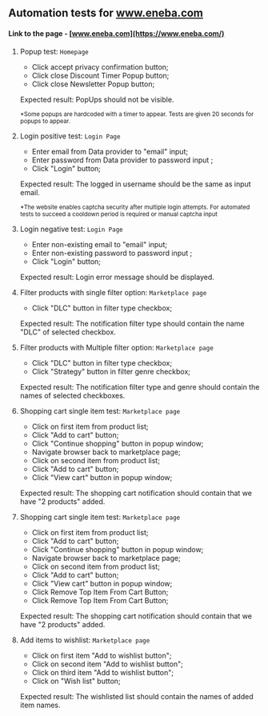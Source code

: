 ## Automation tests for www.eneba.com

#### Link to the page - [www.eneba.com](https://www.eneba.com/)

1. Popup test: `Homepage`
    - Click accept privacy confirmation button;
    - Click close Discount Timer Popup button;
    - Click close Newsletter Popup button;

   Expected result: PopUps should not be visible.

   <sub> *Some popups are hardcoded with a timer to appear. Tests are given 20 seconds for popups to appear. </sub>
   
2. Login positive test: `Login Page`
    - Enter email from Data provider to "email" input;
    - Enter password from Data provider to password input ;
    - Click "Login" button;

   Expected result: The logged in username should be the same as input email.

   <sub> *The website enables captcha security after multiple login attempts. For automated tests to succeed a cooldown period is required or manual captcha input</sub>

3. Login negative test: `Login Page`
    - Enter non-existing email to "email" input;
    - Enter non-existing password to password input ;
    - Click "Login" button;

   Expected result: Login error message should be displayed.

4. Filter products with single filter option: `Marketplace page`
    - Click "DLC" button in filter type checkbox;

   Expected result: The notification filter type should contain the name "DLC" of selected checkbox.

5. Filter products with Multiple filter option: `Marketplace page`
    - Click "DLC" button in filter type checkbox;
    - Click "Strategy" button in filter genre checkbox;

   Expected result: The notification filter type and genre should contain the names of selected checkboxes.

6. Shopping cart single item test: `Marketplace page`
    - Click on first item from product list;
    - Click "Add to cart" button;
    - Click "Continue shopping" button in popup window;
    - Navigate browser back to marketplace page;
    - Click on second item from product list;
    - Click "Add to cart" button;
    - Click "View cart" button in popup window;

   Expected result: The shopping cart notification should contain that we have "2 products" added.

7. Shopping cart single item test: `Marketplace page`
   - Click on first item from product list;
   - Click "Add to cart" button;
   - Click "Continue shopping" button in popup window;
   - Navigate browser back to marketplace page;
   - Click on second item from product list;
   - Click "Add to cart" button;
   - Click "View cart" button in popup window;
   - Click Remove Top Item From Cart Button;
   - Click Remove Top Item From Cart Button;

   Expected result: The shopping cart notification should contain that we have "2 products" added.

8. Add items to wishlist: `Marketplace page`
    - Click on first item "Add to wishlist button";
    - Click on second item "Add to wishlist button";
    - Click on third item "Add to wishlist button";
    - Click on "Wish list" button;

   Expected result: The wishlisted list should contain the names of added item names.
